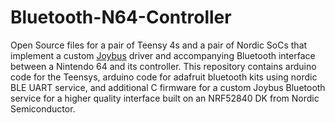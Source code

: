 # Bluetooth-N64-Controller
 Open Source files for a pair of Teensy 4s and a pair of Nordic SoCs that implement a custom [Joybus](https://n64brew.dev/wiki/Joybus_Protocol) driver and accompanying Bluetooth interface between a Nintendo 64 and its controller. This repository contains arduino code for the Teensys, arduino code for adafruit bluetooth kits using nordic BLE UART service, and additional C firmware for a custom Joybus Bluetooth service for a higher quality interface built on an NRF52840 DK from Nordic Semiconductor. 

 

